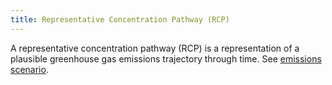 ```yaml
---
title: Representative Concentration Pathway (RCP)
---
```


A representative concentration pathway (RCP) is a representation of a plausible greenhouse gas emissions trajectory through time. See [emissions scenario](/help/glossary/#emissions-scenario).
